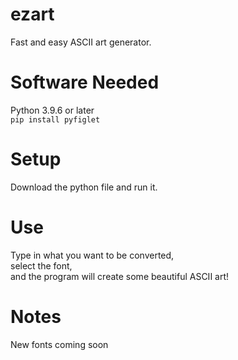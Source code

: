 # ezart
Fast and easy ASCII art generator.
# Software Needed
Python 3.9.6 or later  
```pip install pyfiglet```
# Setup
Download the python file and run it.
# Use
Type in what you want to be converted,  
select the font,  
and the program will create some beautiful ASCII art!  
# Notes
New fonts coming soon
